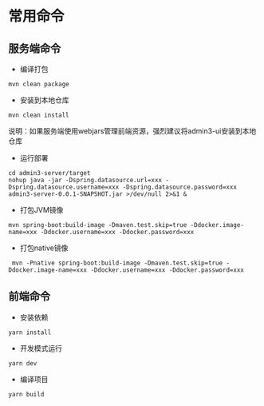 # 常用命令

## 服务端命令

- 编译打包
```
mvn clean package
```

- 安装到本地仓库
```
mvn clean install
```
说明：如果服务端使用webjars管理前端资源，强烈建议将admin3-ui安装到本地仓库

- 运行部署
```shell
cd admin3-server/target
nohup java -jar -Dspring.datasource.url=xxx -Dspring.datasource.username=xxx -Dspring.datasource.password=xxx admin3-server-0.0.1-SNAPSHOT.jar >/dev/null 2>&1 &
```

- 打包JVM镜像
```shell
mvn spring-boot:build-image -Dmaven.test.skip=true -Ddocker.image-name=xxx -Ddocker.username=xxx -Ddocker.password=xxx
```

- 打包native镜像
```shell
 mvn -Pnative spring-boot:build-image -Dmaven.test.skip=true -Ddocker.image-name=xxx -Ddocker.username=xxx -Ddocker.password=xxx
```

## 前端命令

- 安装依赖
```
yarn install
```

- 开发模式运行
```
yarn dev
```

- 编译项目
```
yarn build
```

